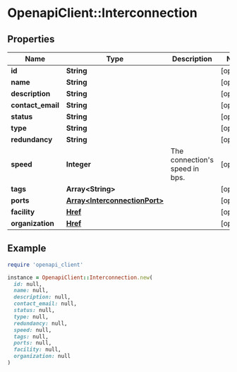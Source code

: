 # OpenapiClient::Interconnection

## Properties

| Name | Type | Description | Notes |
| ---- | ---- | ----------- | ----- |
| **id** | **String** |  | [optional] |
| **name** | **String** |  | [optional] |
| **description** | **String** |  | [optional] |
| **contact_email** | **String** |  | [optional] |
| **status** | **String** |  | [optional] |
| **type** | **String** |  | [optional] |
| **redundancy** | **String** |  | [optional] |
| **speed** | **Integer** | The connection&#39;s speed in bps. | [optional] |
| **tags** | **Array&lt;String&gt;** |  | [optional] |
| **ports** | [**Array&lt;InterconnectionPort&gt;**](InterconnectionPort.md) |  | [optional] |
| **facility** | [**Href**](Href.md) |  | [optional] |
| **organization** | [**Href**](Href.md) |  | [optional] |

## Example

```ruby
require 'openapi_client'

instance = OpenapiClient::Interconnection.new(
  id: null,
  name: null,
  description: null,
  contact_email: null,
  status: null,
  type: null,
  redundancy: null,
  speed: null,
  tags: null,
  ports: null,
  facility: null,
  organization: null
)
```

